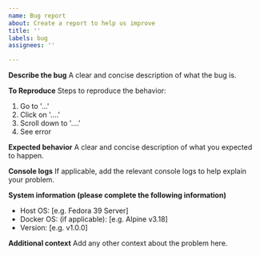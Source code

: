 ```yaml
---
name: Bug report
about: Create a report to help us improve
title: ''
labels: bug
assignees: ''

---
```


**Describe the bug**
A clear and concise description of what the bug is.

**To Reproduce**
Steps to reproduce the behavior:

1. Go to '...'
2. Click on '....'
3. Scroll down to '....'
4. See error

**Expected behavior**
A clear and concise description of what you expected to happen.

**Console logs**
If applicable, add the relevant console logs to help explain your problem.

**System information (please complete the following information)**

- Host OS: [e.g. Fedora 39 Server]
- Docker OS: (if applicable): [e.g. Alpine v3.18]
- Version: [e.g. v1.0.0]

**Additional context**
Add any other context about the problem here.
